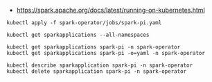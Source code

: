 
* https://spark.apache.org/docs/latest/running-on-kubernetes.html

~~~shell
kubectl apply -f spark-operator/jobs/spark-pi.yaml

kubectl get sparkapplications --all-namespaces

kubectl get sparkapplications spark-pi -n spark-operator
kubectl get sparkapplications spark-pi -o=yaml -n spark-operator

kubectl describe sparkapplication spark-pi -n spark-operator
kubectl delete sparkapplication spark-pi -n spark-operator
~~~